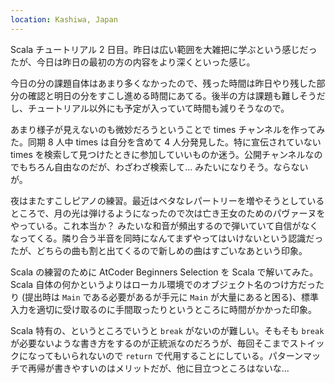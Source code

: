 ```yaml
---
location: Kashiwa, Japan
---
```


Scala チュートリアル 2 日目。昨日は広い範囲を大雑把に学ぶという感じだったが、今日は昨日の最初の方の内容をより深くといった感じ。

今日の分の課題自体はあまり多くなかったので、残った時間は昨日やり残した部分の確認と明日の分をすこし進める時間にあてる。後半の方は課題も難しそうだし、チュートリアル以外にも予定が入っていて時間も減りそうなので。

あまり様子が見えないのも微妙だろうということで times チャンネルを作ってみた。同期 8 人中 times は自分を含めて 4 人分発見した。特に宣伝されていない times を検索して見つけたときに参加していいものか迷う。公開チャンネルなのでもちろん自由なのだが、わざわざ検索して... みたいになりそう。ならないが。

夜はまたすこしピアノの練習。最近はベタなレパートリーを増やそうとしているところで、月の光は弾けるようになったので次は亡き王女のためのパヴァーヌをやっている。これ本当か？ みたいな和音が頻出するので弾いていて自信がなくなってくる。隣り合う半音を同時になんてまずやってはいけないという認識だったが、どちらの曲も割と出てくるので新しめの曲はすごいなあという印象。

Scala の練習のために AtCoder Beginners Selection を Scala で解いてみた。Scala 自体の何かというよりはローカル環境でのオブジェクト名のつけ方だったり (提出時は `Main` である必要があるが手元に `Main` が大量にあると困る)、標準入力を適切に受け取るのに手間取ったりというところに時間がかかった印象。

Scala 特有の、というところでいうと `break` がないのが難しい。そもそも `break` が必要ないような書き方をするのが正統派なのだろうが、毎回そこまでストイックになってもいられないので `return` で代用することにしている。パターンマッチで再帰が書きやすいのはメリットだが、他に目立つところはないな...

